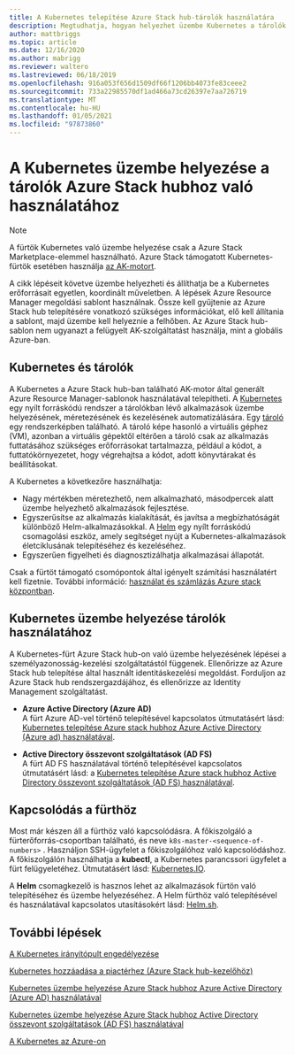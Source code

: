 ```yaml
---
title: A Kubernetes telepítése Azure Stack hub-tárolók használatára
description: Megtudhatja, hogyan helyezhet üzembe Kubernetes a tárolók Azure Stack hubhoz való használatához.
author: mattbriggs
ms.topic: article
ms.date: 12/16/2020
ms.author: mabrigg
ms.reviewer: waltero
ms.lastreviewed: 06/18/2019
ms.openlocfilehash: 916a053f656d1509df66f1206bb4073fe83ceee2
ms.sourcegitcommit: 733a22985570df1ad466a73cd26397e7aa726719
ms.translationtype: MT
ms.contentlocale: hu-HU
ms.lasthandoff: 01/05/2021
ms.locfileid: "97873860"
---
```

# <a name="deploy-kubernetes-to-use-containers-with-azure-stack-hub"></a>A Kubernetes üzembe helyezése a tárolók Azure Stack hubhoz való használatához

> [!NOTE]  
> A fürtök Kubernetes való üzembe helyezése csak a Azure Stack Marketplace-elemmel használható. Azure Stack támogatott Kubernetes-fürtök esetében használja [az AK-motort](azure-stack-kubernetes-aks-engine-overview.md).

A cikk lépéseit követve üzembe helyezheti és állíthatja be a Kubernetes erőforrásait egyetlen, koordinált műveletben. A lépések Azure Resource Manager megoldási sablont használnak. Össze kell gyűjtenie az Azure Stack hub telepítésére vonatkozó szükséges információkat, elő kell állítania a sablont, majd üzembe kell helyeznie a felhőben. Az Azure Stack hub-sablon nem ugyanazt a felügyelt AK-szolgáltatást használja, mint a globális Azure-ban.

## <a name="kubernetes-and-containers"></a>Kubernetes és tárolók

A Kubernetes a Azure Stack hub-ban található AK-motor által generált Azure Resource Manager-sablonok használatával telepítheti. A [Kubernetes](https://kubernetes.io) egy nyílt forráskódú rendszer a tárolókban lévő alkalmazások üzembe helyezésének, méretezésének és kezelésének automatizálására. Egy [tároló](https://www.docker.com/what-container) egy rendszerképben található. A tároló képe hasonló a virtuális géphez (VM), azonban a virtuális gépektől eltérően a tároló csak az alkalmazás futtatásához szükséges erőforrásokat tartalmazza, például a kódot, a futtatókörnyezetet, hogy végrehajtsa a kódot, adott könyvtárakat és beállításokat.

A Kubernetes a következőre használhatja:

- Nagy mértékben méretezhető, nem alkalmazható, másodpercek alatt üzembe helyezhető alkalmazások fejlesztése. 
- Egyszerűsítse az alkalmazás kialakítását, és javítsa a megbízhatóságát különböző Helm-alkalmazásokkal. A [Helm](https://github.com/kubernetes/helm) egy nyílt forráskódú csomagolási eszköz, amely segítséget nyújt a Kubernetes-alkalmazások életciklusának telepítéséhez és kezeléséhez.
- Egyszerűen figyelheti és diagnosztizálhatja alkalmazásai állapotát.

Csak a fürtöt támogató csomópontok által igényelt számítási használatért kell fizetnie. További információ: [használat és számlázás Azure stack központban](../operator/azure-stack-billing-and-chargeback.md).

## <a name="deploy-kubernetes-to-use-containers"></a>Kubernetes üzembe helyezése tárolók használatához

A Kubernetes-fürt Azure Stack hub-on való üzembe helyezésének lépései a személyazonosság-kezelési szolgáltatástól függenek. Ellenőrizze az Azure Stack hub telepítése által használt identitáskezelési megoldást. Forduljon az Azure Stack hub rendszergazdájához, és ellenőrizze az Identity Management szolgáltatást.

- **Azure Active Directory (Azure AD)**  
A fürt Azure AD-vel történő telepítésével kapcsolatos útmutatásért lásd: [Kubernetes telepítése Azure stack hubhoz Azure Active Directory (Azure ad) használatával](azure-stack-solution-template-kubernetes-azuread.md).

- **Active Directory összevont szolgáltatások (AD FS)**  
A fürt AD FS használatával történő telepítésével kapcsolatos útmutatásért lásd: a [Kubernetes telepítése Azure stack hubhoz Active Directory összevont szolgáltatások (AD FS) használatával](azure-stack-solution-template-kubernetes-adfs.md).

## <a name="connect-to-your-cluster"></a>Kapcsolódás a fürthöz

Most már készen áll a fürthöz való kapcsolódásra. A főkiszolgáló a fürterőforrás-csoportban található, és neve `k8s-master-<sequence-of-numbers>` . Használjon SSH-ügyfelet a főkiszolgálóhoz való kapcsolódáshoz. A főkiszolgálón használhatja a **kubectl**, a Kubernetes parancssori ügyfelet a fürt felügyeletéhez. Útmutatásért lásd: [Kubernetes.IO](https://kubernetes.io/docs/reference/kubectl/overview).

A **Helm** csomagkezelő is hasznos lehet az alkalmazások fürtön való telepítéséhez és üzembe helyezéséhez. A Helm fürthöz való telepítésével és használatával kapcsolatos utasításokért lásd: [Helm.sh](https://helm.sh/).

## <a name="next-steps"></a>További lépések

[A Kubernetes irányítópult engedélyezése](azure-stack-solution-template-kubernetes-dashboard.md)

[Kubernetes hozzáadása a piactérhez (Azure Stack hub-kezelőhöz)](../operator/azure-stack-solution-template-kubernetes-cluster-add.md)

[Kubernetes üzembe helyezése Azure Stack hubhoz Azure Active Directory (Azure AD) használatával](azure-stack-solution-template-kubernetes-azuread.md)

[Kubernetes üzembe helyezése Azure Stack hubhoz Active Directory összevont szolgáltatások (AD FS) használatával](azure-stack-solution-template-kubernetes-adfs.md)

[A Kubernetes az Azure-on](/azure/container-service/kubernetes/container-service-kubernetes-walkthrough)
